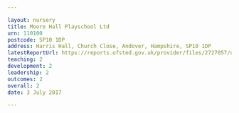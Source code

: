 ```yaml
---

layout: nursery
title: Moore Hall Playschool Ltd
urn: 110100
postcode: SP10 1DP
address: Harris Hall, Church Close, Andover, Hampshire, SP10 1DP
latestReportUrl: https://reports.ofsted.gov.uk/provider/files/2727057/urn/110100.pdf
teaching: 2
development: 2
leadership: 2
outcomes: 2
overall: 2
date: 3 July 2017

---
```

